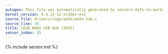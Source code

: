 ```yaml
---
autogen: This file was automatically generated by sensors-defs-to-markdown.py
kernel_version: 4.4.13-12-ev3dev-ev3
source_file: drivers/lego/wedo/wedo_hub.c
source_line: 74
title: LEGO WeDo USB Hub (9581)
sensor_index: 25
---
```


{% include sensor.md %}
